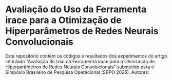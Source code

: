 # Avaliação do Uso da Ferramenta irace para a Otimização de Hiperparâmetros de Redes Neurais Convolucionais

 Este repositório contém os códigos e resultados dos experimentos do artigo intitulado "Avaliação do Uso da Ferramenta irace para a Otimização de Hiperparâmetros de Redes Neurais Convolucionais" submetido para o Simpósio Brasileiro de Pesquisa Operacional (SBPO 2025).
 Autores:
<!-- - Camilla Rodrigues de M. Fernandes (camilla.r.fernandes@edu.unirio.br),
 - Pedro Nuno de S. Moura (pedro.moura@uniriotec.br),
 - Adriana C. F. Alvim (adriana@uniriotec.br). -->

